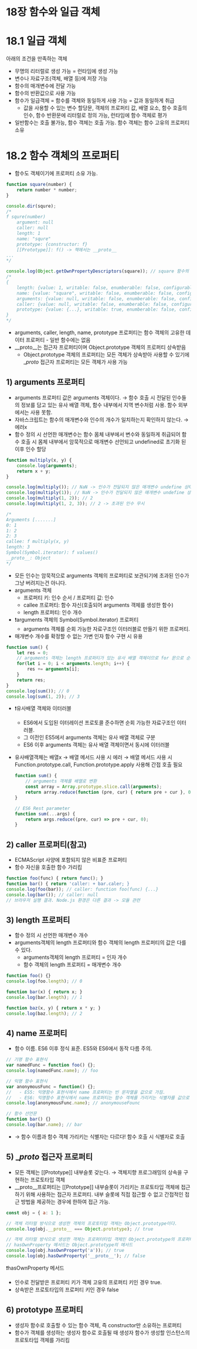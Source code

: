 # 18장 함수와 일급 객체

# 18.1 일급 객체

아래의 조건을 만족하는 객체

- 무명의 리터럴로 생성 가능 = 런타임에 생성 가능
- 변수나 자료구조(객체, 배열 등)에 저장 가능
- 함수의 매개변수에 전달 가능
- 함수의 반환값으로 사용 가능
- 함수가 일급객체 = 함수를 객체와 동일하게 사용 가능 = 값과 동일하게 취급
    - 값을 사용할 수 있는 변수 할당문, 객체의 프로퍼티 값, 배열 요소, 함수 호출의 인수, 함수 반환문에 리터럴로 정의 가능, 런타임에 함수 객체로 평가
- 일반함수는 호출 불가능, 함수 객체는 호출 가능. 함수 객체는 함수 고유의 프로퍼티 소유

# 18.2 함수 객체의 프로퍼티

- 함수도 객체이기에 프로퍼티 소유 가능.

```jsx
function square(number) {
	return number * number;
}

console.dir(squre);
/*
f squre(number)
	argument: null
	caller: null
	length: 1
	name: "squre"
	prototype: {constructor: f}
	[[Prototype]]: f() -> 책에서는 __proto__
...
*/

console.log(Object.getOwnPropertyDescriptors(square)); // square 함수의 모든 프로퍼티의 어트리튜브 확인
/*
{
	length: {value: 1, writable: false, enumberable: false, configurable: true},
	name: {value: "square", writable: false, enumberable: false, configurable: true},
	arguments: {value: null, writable: false, enumberable: false, configurable: false},
	caller: {value: null, writable: false, enumberable: false, configurable: false},
	prototype: {value: {...}, writable: true, enumberable: false, configurable: false},
}
*/
```

- arguments, caller, length, name, prototype 프로퍼티는 함수 객체의 고유한 데이터 프로퍼티 - 일반 함수에는 없음
- __proto__는 접근자 프로퍼티이며 Object.prototype 객체의 프로퍼티 상속받음
    - Object.prototype 객체의 프로퍼티는 모든 객체가 상속받아 사용할 수 있기에 __proto_ 접근자 프로퍼티는 모든 객체가 사용 가능

## 1) arguments 프로퍼티

- arguments 프로퍼티 값은 arguments 객체이다. → 함수 호출 시 전달된 인수들의 정보를 담고 있는 유사 배열 객체, 함수 내부에서 지역 변수처럼 사용. 함수 외부에서는 사용 못함.
- 자바스크립트는 함수의 매개변수와 인수의 개수가 일치하는지 확인하지 않는다. → 에러x
- 함수 정의 시 선언한 매개변수는 함수 몸체 내부에서 변수와 동일하게 취급되어 함수 호출 시 몸체 내부에서 암묵적으로 매개변수 선언되고 undefined로 초기화 된 이후 인수 할당

```jsx
function multiply(x, y) {
	console.log(arguments);
	return x + y;
}

console.log(multiply()); // NaN -> 인수가 전달되지 않은 매개변수 undefine 상태 유지
console.log(multiply(1)); // NaN -> 인수가 전달되지 않은 매개변수 undefine 상태 유지
console.log(multiply(1, 2)); // 2
console.log(multiply(1, 2, 3)); // 2 -> 초과된 인수 무시

/*
Arguments [.......]
0: 1
1: 2
2: 3
callee: f multiply(x, y)
length: 3
Symbol(Symbol.iterator): f values()
__proto__: Object
*/
```

- 모든 인수는 암묵적으로 arguments 객체의 프로퍼티로 보관되기에 초과된 인수가 그냥 버려지는건 아니다.
- arguments 객체
    - 프로퍼티 키: 인수 순서 / 프로퍼티 값: 인수
    - callee 프로퍼티: 함수 자신(호출되어 arguments 객체를 생성한 함수)
    - length 프로퍼티: 인수 개수
- ❗arguments 객체의 Symbol(Symbol.iterator) 프로퍼티
    - arguments 객체를 순회 가능한 자료구조인 이터러블로 만들기 위한 프로퍼티.
- 매개변수 개수를 확정할 수 없는 가변 인자 함수 구현 시 유용

```jsx
function sum() {
	let res = 0;
	// arguments 객체는 length 프로퍼티가 있는 유사 배열 객체이므로 for 문으로 순회 가능
	for(let i = 0; i < arguments.length; i++) {
		res += arguments[i];
	}
	return res;
}
console.log(sum()); // 0
console.log(sum(1, 2)); // 3
```

- ❗유사배열 객체와 이터러블
    - ES6에서 도입된 이터레이션 프로토콜 준수하면 순회 가능한 자료구조인 이터러블.
    - 그 이전인 ES5에서 arguments 객체는 유사 배열 객체로 구분
    - ES6  이후 arguments 객체는 유사 배열 객체이면서 동시에 이터러블
- 유사배열객체는 배열x → 배열 메서드 사용 시 에러 → 배열 메서드 사용 시 Function.prototype.call, Function.prototype.apply 사용해 간접 호출 필요
    
    ```jsx
    function sum() {
    	// arguments 객체를 배열로 변환
    	const array = Array.prototype.slice.call(arguments);
    	return array.reduce(function (pre, cur) { return pre + cur }, 0);
    }
    
    // ES6 Rest parameter
    function sum(...args) {
    	return args.reduce((pre, cur) => pre + cur, 0);
    }
    ```
    

## 2) caller 프로퍼티(참고)

- ECMAScript 사양에 포함되지 않은 비표준 프로퍼티
- 함수 자신을 호출한 함수 가리킴

```jsx
function foo(func) { return func(); }
function bar() { return 'caller: + bar.caler; }
console.log(foo(bar)); // caller: function foo(func) {...}
console.log(bar()); // caller: null
// 브라우저 실행 결과. Node.js 환경은 다른 결과 -> 모듈 관련
```

## 3) length 프로퍼티

- 함수 정의 시 선언한 매개변수 개수
- arguments객체의 length 프로퍼티와 함수 객체의 length 프로퍼티의 값은 다를 수 있다.
    - arguments객체의 length 프로퍼티 = 인자 개수
    - 함수 객체의 length 프로퍼티  = 매개변수 개수

```jsx
function foo() {}
console.log(foo.length); // 0

function bar(x) { return x; }
console.log(bar.length); // 1

function baz(x, y) { return x * y; }
console.log(baz.length); // 2
```

## 4) name 프로퍼티

- 함수 이름. ES6 이후 정식 표준. ES5와 ES6에서 동작 다름 주의.

```jsx
// 기명 함수 표현식
var namedFunc = function foo() {};
console.log(namedFunc.name); // foo

// 익명 함수 표현식
var anonymousFunc = function() {};
//   - ES5: 익명함수 표현식에서 name 프로퍼티는 빈 문자열을 값으로 가짐.
//   - ES6: 익명함수 표현식에서 name 프로퍼티는 함수 객체를 가리키는 식별자를 값으로 가짐
console.log(anonymousFunc.name); // anonymouseFounc

// 함수 선언문
function bar() {}
console.log(bar.name); // bar
```

- → 함수 이름과 함수 객체 가리키는 식별자는 다르다! 함수 호출 시 식별자로 호출

## 5) __proto_ 접근자 프로퍼티

- 모든 객체는 [[Prototype]] 내부슬롯 갖는다. → 객체지향 프로그래밍의 상속을 구현하는 프로토타입 객체
- __proto__프로퍼티는 [[Prototype]] 내부슬롯이 가리키는 프로토타입 객체에 접근하기 위해 사용하는 접근자 프로퍼티. 내부 슬롯에 직접 접근할 수 없고 간접적인 접근 방법을 제공하는 경우에 한하여 접근 가능.

```jsx
const obj = { a: 1 };

// 객체 리터럴 방식으로 생성한 객체의 프로토타입 객체는 Object.prototype이다.
console.log(obj.__proto__ === Object.prototype); // true

// 객체 리터럴 방식으로 생성한 객체는 프로퍼터타입 객체인 Object.prototype의 프로퍼티를 상속받음
// hasOwnProperty 메서드는 Object.prototype의 메서드
console.log(obj.hasOwnProperty('a')); // true
console.log(obj.hasOwnProperty('__proto__'); // false
```

❗hasOwnProperty 메서드

- 인수로 전달받은 프로퍼티 키가 객체 고유의 프로퍼티 키인 경우 true.
- 상속받은 프로토타입의 프로퍼티 키인 경우 false

## 6) prototype 프로퍼티

- 생성자 함수로 호출할 수 있는 함수 객체, 즉 constructor만 소유하는 프로퍼티
- 함수가 객체를 생성하는 생성자 함수로 호출될 때 생성자 함수가 생성할 인스턴스의 프로토타입 객체를 가리킴